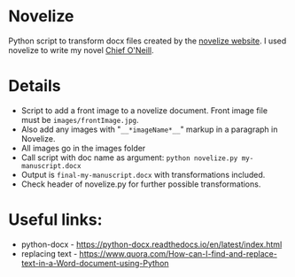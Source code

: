 # Novelize
Python script to transform docx files created by the [novelize website](https://getnovelize.com/).
I used novelize to write my novel [Chief O'Neill](http://chiefoneill.com/the-book). 

# Details
 * Script to add a front image to a novelize document. Front image file must be `images/frontImage.jpg`.
 * Also add any images with "``__*imageName*__``" markup in a paragraph in Novelize.
 * All images go in the images folder
 * Call script with doc name as argument: `python novelize.py my-manuscript.docx`
 * Output is `final-my-manuscript.docx` with transformations included.
 * Check header of novelize.py for further possible transformations.

# Useful links:
 * python-docx - https://python-docx.readthedocs.io/en/latest/index.html
 * replacing text - https://www.quora.com/How-can-I-find-and-replace-text-in-a-Word-document-using-Python

